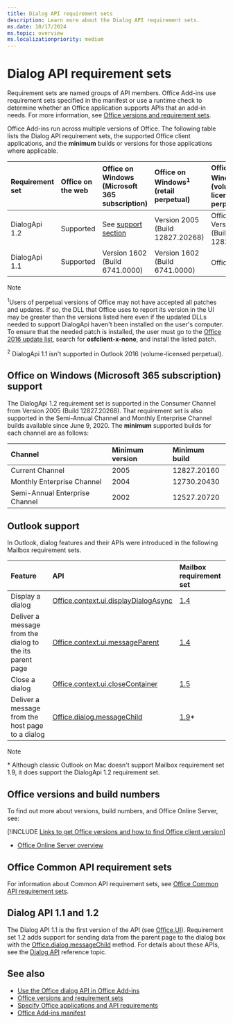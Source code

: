 ```yaml
---
title: Dialog API requirement sets
description: Learn more about the Dialog API requirement sets.
ms.date: 10/17/2024
ms.topic: overview
ms.localizationpriority: medium
---
```


# Dialog API requirement sets

Requirement sets are named groups of API members. Office Add-ins use requirement sets specified in the manifest or use a runtime check to determine whether an Office application supports APIs that an add-in needs. For more information, see [Office versions and requirement sets](/office/dev/add-ins/develop/office-versions-and-requirement-sets).

Office Add-ins run across multiple versions of Office. The following table lists the Dialog API requirement sets, the supported Office client applications, and the **minimum** builds or versions for those applications where applicable.

| Requirement set | Office on the web | Office on Windows<br>(Microsoft 365 subscription) | Office on Windows<sup>1</sup><br>(retail perpetual) | Office on Windows<sup>1</sup><br>(volume-licensed perpetual) | Office on Mac | Office on iPad | Office Online Server |
|:-----|:-----|:-----|:-----|:-----|:-----|:-----|:-----|
| DialogApi 1.2 | Supported | See [support](#office-on-windows-microsoft-365-subscription-support)<br>[section](#office-on-windows-microsoft-365-subscription-support) | Version 2005 (Build 12827.20268) | Office 2021: Version 2005 (Build 12827.20268) | Version 16.37 (20051002) | Version 16.37 | Not supported |
| DialogApi 1.1 | Supported | Version 1602 (Build 6741.0000) | Version 1602 (Build 6741.0000) | Office 2016<sup>2</sup> | Version 15.20 | Version 1.22 | Version 1608 (Build 7601.6800) |

> [!NOTE]
> <sup>1</sup>Users of perpetual versions of Office may not have accepted all patches and updates. If so, the DLL that Office uses to report its version in the UI may be greater than the versions listed here even if the updated DLLs needed to support DialogApi haven't been installed on the user's computer. To ensure that the needed patch is installed, the user must go to the [Office 2016 update list](/officeupdates/msp-files-office-2016), search for **osfclient-x-none**, and install the listed patch.
>
> <sup>2</sup> DialogApi 1.1 isn't supported in Outlook 2016 (volume-licensed perpetual).

## Office on Windows (Microsoft 365 subscription) support

The DialogApi 1.2 requirement set is supported in the Consumer Channel from Version 2005 (Build 12827.20268). That requirement set is also supported in the Semi-Annual Channel and Monthly Enterprise Channel builds available since June 9, 2020. The **minimum** supported builds for each channel are as follows:

| Channel | Minimum version | Minimum build |
|:-----|:-----|:-----|
| Current Channel | 2005 | 12827.20160 |
| Monthly Enterprise Channel | 2004 | 12730.20430 |
| Semi-Annual Enterprise Channel | 2002 | 12527.20720 |

## Outlook support

In Outlook, dialog features and their APIs were introduced in the following Mailbox requirement sets.

| Feature | API | Mailbox requirement set |
| :----- | :----- | :----- |
| Display a dialog | [Office.context.ui.displayDialogAsync](/javascript/api/office/office.ui#office-office-ui-displaydialogasync-member(1)) | [1.4](../outlook/requirement-set-1.4/outlook-requirement-set-1.4.md) |
| Deliver a message from the dialog to the its parent page | [Office.context.ui.messageParent](/javascript/api/office/office.ui#office-office-ui-messageparent-member(1)) | [1.4](../outlook/requirement-set-1.4/outlook-requirement-set-1.4.md) |
| Close a dialog | [Office.context.ui.closeContainer](/javascript/api/office/office.ui#office-office-ui-closecontainer-member(1)) | [1.5](../outlook/requirement-set-1.5/outlook-requirement-set-1.5.md) |
| Deliver a message from the host page to a dialog | [Office.dialog.messageChild](/javascript/api/office/office.dialog#office-office-dialog-messagechild-member(1)) | [1.9](../outlook/requirement-set-1.9/outlook-requirement-set-1.9.md)\* |

> [!NOTE]
> \* Although classic Outlook on Mac doesn't support Mailbox requirement set 1.9, it does support the DialogApi 1.2 requirement set.

## Office versions and build numbers

To find out more about versions, build numbers, and Office Online Server, see:

[!INCLUDE [Links to get Office versions and how to find Office client version](../../includes/links-get-office-versions-builds.md)]

- [Office Online Server overview](/officeonlineserver/office-online-server-overview)

## Office Common API requirement sets

For information about Common API requirement sets, see [Office Common API requirement sets](office-add-in-requirement-sets.md).

## Dialog API 1.1 and 1.2

The Dialog API 1.1 is the first version of the API (see [Office.UI](/javascript/api/office/office.ui)). Requirement set 1.2 adds support for sending data from the parent page to the dialog box with the [Office.dialog.messageChild](/javascript/api/office/office.dialog#office-office-dialog-messagechild-member(1)) method. For details about these APIs, see the [Dialog API](/javascript/api/office/office.ui) reference topic.

## See also

- [Use the Office dialog API in Office Add-ins](/office/dev/add-ins/develop/dialog-api-in-office-add-ins)
- [Office versions and requirement sets](/office/dev/add-ins/develop/office-versions-and-requirement-sets)
- [Specify Office applications and API requirements](/office/dev/add-ins/develop/specify-office-hosts-and-api-requirements)
- [Office Add-ins manifest](/office/dev/add-ins/develop/add-in-manifests)
